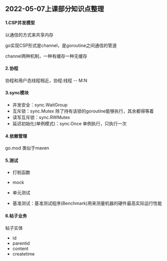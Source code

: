 ## 2022-05-07上课部分知识点整理

#### 1.CSP并发模型

以通信的方式来共享内存

go实现CSP形式是channel，是goroutine之间通信的管道

channel两种机制，一种有缓存一种无缓存

#### 2.协程

协程和用户态线程相近，协程:线程 -- M:N

#### 3.sync模块

- 并发安全：sync.WaitGroup
- 互斥锁：sync.Mutex 除了持有该锁的goroutine能够执行，其余都得等着
- 读写互斥锁：sync.RWMutex
- 延迟初始化(单例模式)：sync.Once 单例执行，只执行一次

#### 4.依赖管理

go.mod 类似于maven

#### 5.测试

- 打桩函数
- mock
- 单元测试

- 基准测试：基准测试程序(Benchmark)用来测量机器的硬件最高实际运行性能

#### 6.帖子业务

帖子实体

- id
- parentid
- content
- createtime

